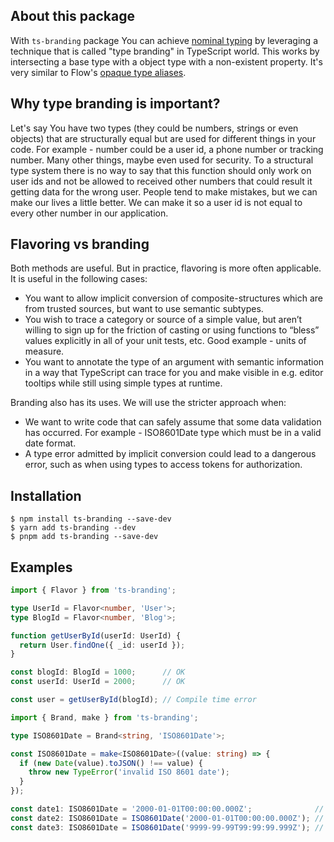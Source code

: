 
## About this package
With `ts-branding` package You can achieve [nominal typing](https://basarat.gitbook.io/typescript/main-1/nominaltyping) by leveraging a technique that is called "type branding" in TypeScript world. This works by intersecting a base type with a object type with a non-existent property. It's very similar to Flow's [opaque type aliases](https://flow.org/en/docs/types/opaque-types/).
## Why type branding is important?
Let's say You have two types (they could be numbers, strings or even objects) that are structurally equal but are used for different things in your code. For example - number could be a user id, a phone number or tracking number. Many other things, maybe even used for security. To a structural type system there is no way to say that this function should only work on user ids and not be allowed to received other numbers that could result it getting data for the wrong user. People tend to make mistakes, but we can make our lives a little better. We can make it so a user id is not equal to every other number in our application.
## Flavoring vs branding
Both methods are useful. But in practice, flavoring is more often applicable. It is useful in the following cases:
* You want to allow implicit conversion of composite-structures which are from trusted sources, but want to use semantic subtypes.
* You wish to trace a category or source of a simple value, but aren’t willing to sign up for the friction of casting or using functions to “bless” values explicitly in all of your unit tests, etc. Good example - units of measure.
* You want to annotate the type of an argument with semantic information in a way that TypeScript can trace for you and make visible in e.g. editor tooltips while still using simple types at runtime.

Branding also has its uses. We will use the stricter approach when:
* We want to write code that can safely assume that some data validation has occurred. For example - ISO8601Date type which must be in a valid date format.
* A type error admitted by implicit conversion could lead to a dangerous error, such as when using types to access tokens for authorization.
## Installation
```
$ npm install ts-branding --save-dev
$ yarn add ts-branding --dev
$ pnpm add ts-branding --save-dev
```
## Examples
```ts
import { Flavor } from 'ts-branding';

type UserId = Flavor<number, 'User'>;
type BlogId = Flavor<number, 'Blog'>;

function getUserById(userId: UserId) {
  return User.findOne({ _id: userId });
}

const blogId: BlogId = 1000;      // OK
const userId: UserId = 2000;      // OK

const user = getUserById(blogId); // Compile time error
```
```ts
import { Brand, make } from 'ts-branding';

type ISO8601Date = Brand<string, 'ISO8601Date'>;

const ISO8601Date = make<ISO8601Date>((value: string) => {
  if (new Date(value).toJSON() !== value) {
    throw new TypeError('invalid ISO 8601 date');
  }
});

const date1: ISO8601Date = '2000-01-01T00:00:00.000Z';              // Compile time error
const date2: ISO8601Date = ISO8601Date('2000-01-01T00:00:00.000Z'); // OK
const date3: ISO8601Date = ISO8601Date('9999-99-99T99:99:99.999Z'); // Runtime Error
```
